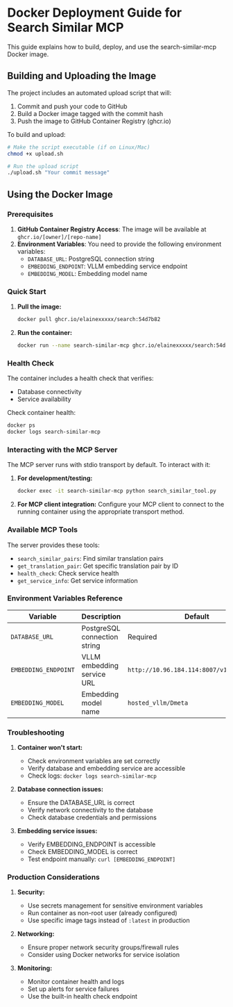 # Docker Deployment Guide for Search Similar MCP

This guide explains how to build, deploy, and use the search-similar-mcp Docker image.

## Building and Uploading the Image

The project includes an automated upload script that will:
1. Commit and push your code to GitHub
2. Build a Docker image tagged with the commit hash
3. Push the image to GitHub Container Registry (ghcr.io)

To build and upload:

```bash
# Make the script executable (if on Linux/Mac)
chmod +x upload.sh

# Run the upload script
./upload.sh "Your commit message"
```

## Using the Docker Image

### Prerequisites

1. **GitHub Container Registry Access**: The image will be available at `ghcr.io/[owner]/[repo-name]`
2. **Environment Variables**: You need to provide the following environment variables:
   - `DATABASE_URL`: PostgreSQL connection string
   - `EMBEDDING_ENDPOINT`: VLLM embedding service endpoint
   - `EMBEDDING_MODEL`: Embedding model name

### Quick Start

1. **Pull the image:**
   ```bash
   docker pull ghcr.io/elainexxxxx/search:54d7b82
   ```

2. **Run the container:**
   ```bash
   docker run --name search-similar-mcp ghcr.io/elainexxxxx/search:54d7b82
   ```


### Health Check

The container includes a health check that verifies:
- Database connectivity
- Service availability

Check container health:
```bash
docker ps
docker logs search-similar-mcp
```

### Interacting with the MCP Server

The MCP server runs with stdio transport by default. To interact with it:

1. **For development/testing:**
   ```bash
   docker exec -it search-similar-mcp python search_similar_tool.py
   ```

2. **For MCP client integration:**
   Configure your MCP client to connect to the running container using the appropriate transport method.

### Available MCP Tools

The server provides these tools:
- `search_similar_pairs`: Find similar translation pairs
- `get_translation_pair`: Get specific translation pair by ID
- `health_check`: Check service health
- `get_service_info`: Get service information

### Environment Variables Reference

| Variable | Description | Default |
|----------|-------------|---------|
| `DATABASE_URL` | PostgreSQL connection string | Required |
| `EMBEDDING_ENDPOINT` | VLLM embedding service URL | `http://10.96.184.114:8007/v1/embeddings` |
| `EMBEDDING_MODEL` | Embedding model name | `hosted_vllm/Dmeta` |

### Troubleshooting

1. **Container won't start:**
   - Check environment variables are set correctly
   - Verify database and embedding service are accessible
   - Check logs: `docker logs search-similar-mcp`

2. **Database connection issues:**
   - Ensure the DATABASE_URL is correct
   - Verify network connectivity to the database
   - Check database credentials and permissions

3. **Embedding service issues:**
   - Verify EMBEDDING_ENDPOINT is accessible
   - Check EMBEDDING_MODEL is correct
   - Test endpoint manually: `curl [EMBEDDING_ENDPOINT]`

### Production Considerations

1. **Security:**
   - Use secrets management for sensitive environment variables
   - Run container as non-root user (already configured)
   - Use specific image tags instead of `:latest` in production

2. **Networking:**
   - Ensure proper network security groups/firewall rules
   - Consider using Docker networks for service isolation

3. **Monitoring:**
   - Monitor container health and logs
   - Set up alerts for service failures
   - Use the built-in health check endpoint